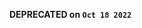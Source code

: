 **DEPRECATED on `Oct 18 2022`**

<!--
![preview] javascript useful utilities, like : DOM selectors, event trigger, enum supporting, schema (validator, generator), Methods for data type checking, working with array, object and etc. (? may supporting, components and props)

# dash-dash ![please, wait...](https://img.shields.io/static/v1?label=&message=please%2C+wait...&color=d82)

🤔

## Index

- [Requires](#requirement)

## requirement

- HTML:
    ```html
    <script
    	type="text/javascript"
    	src="https://cdn.jsdelivr.net/gh/miko-github/dash-dash/index.js"
    	crossorigin="anonymous"
    ></script>
    ```
-   PUG/JADE:
    ```pug
    script(type="text/javascript", src="https://cdn.jsdelivr.net/gh/miko-github/dash-dash/index.js", crossorigin="anonymous")
    ```

[1]: (https://github.com/miko-github/dash-dash.git)

-->
